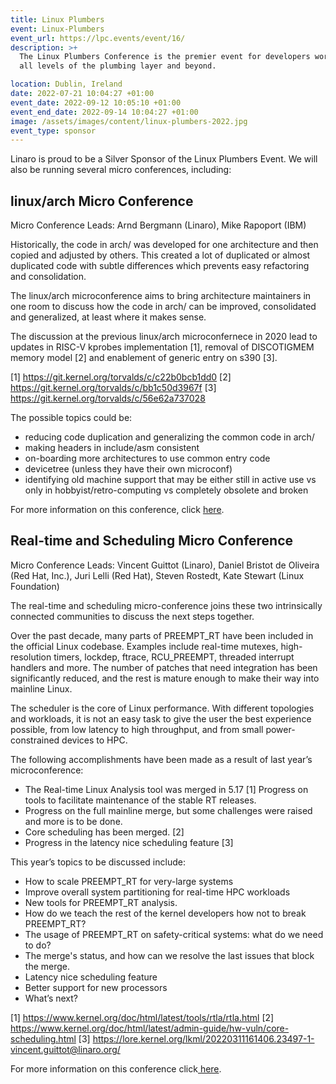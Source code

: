 ```yaml
---
title: Linux Plumbers
event: Linux-Plumbers
event_url: https://lpc.events/event/16/
description: >+
  The Linux Plumbers Conference is the premier event for developers working at
  all levels of the plumbing layer and beyond.

location: Dublin, Ireland
date: 2022-07-21 10:04:27 +01:00
event_date: 2022-09-12 10:05:10 +01:00
event_end_date: 2022-09-14 10:04:27 +01:00
image: /assets/images/content/linux-plumbers-2022.jpg
event_type: sponsor
---
```

Linaro is proud to be a Silver Sponsor of the Linux Plumbers Event. We will also be running several micro conferences, including:

## linux/arch Micro Conference

Micro Conference Leads: Arnd Bergmann (Linaro),  Mike Rapoport (IBM)

Historically, the code in arch/ was developed for one architecture and then copied and adjusted by others. This created a lot of duplicated or almost duplicated code with subtle differences which prevents easy refactoring and consolidation.

The linux/arch microconference aims to bring architecture maintainers in one room to discuss how the code in arch/ can be improved, consolidated and generalized, at least where it makes sense.

The discussion at the previous linux/arch microconfernece in 2020 lead to updates in RISC-V kprobes implementation \[1], removal of DISCOTIGMEM memory model \[2] and enablement of generic entry on s390 \[3].

\[1] https://git.kernel.org/torvalds/c/c22b0bcb1dd0
\[2] https://git.kernel.org/torvalds/c/bb1c50d3967f
\[3] https://git.kernel.org/torvalds/c/56e62a737028

The possible topics could be:

* reducing code duplication and generalizing the common code in arch/
* making headers in include/asm consistent
* on-boarding more architectures to use common entry code
* devicetree (unless they have their own microconf)
* identifying old machine support that may be either still in active use vs only in hobbyist/retro-computing vs completely obsolete and broken

For more information on this conference, click [here](https://lpc.events/event/16/contributions/1142/).

## Real-time and Scheduling Micro Conference

Micro Conference Leads: Vincent Guittot (Linaro), Daniel Bristot de Oliveira (Red Hat, Inc.), Juri Lelli (Red Hat), Steven Rostedt, Kate Stewart (Linux Foundation)

The real-time and scheduling micro-conference joins these two intrinsically connected communities to discuss the next steps together.

Over the past decade, many parts of PREEMPT_RT have been included in the official Linux codebase. Examples include real-time mutexes, high-resolution timers, lockdep, ftrace, RCU_PREEMPT, threaded interrupt handlers and more. The number of patches that need integration has been significantly reduced, and the rest is mature enough to make their way into mainline Linux.

The scheduler is the core of Linux performance. With different topologies and workloads, it is not an easy task to give the user the best experience possible, from low latency to high throughput, and from small power-constrained devices to HPC.

The following accomplishments have been made as a result of last year’s microconference:

* The Real-time Linux Analysis tool was merged in 5.17 \[1]
  Progress on tools to facilitate maintenance of the stable RT releases.
* Progress on the full mainline merge, but some challenges were raised and more is to be done.
* Core scheduling has been merged. \[2]
* Progress in the latency nice scheduling feature \[3]

This year’s topics to be discussed include:

* How to scale PREEMPT_RT for very-large systems
* Improve overall system partitioning for real-time HPC workloads
* New tools for PREEMPT_RT analysis.
* How do we teach the rest of the kernel developers how not to break PREEMPT_RT?
* The usage of PREEMPT_RT on safety-critical systems: what do we need to do?
* The merge's status, and how can we resolve the last issues that block the merge.
* Latency nice scheduling feature
* Better support for new processors
* What’s next?


\[1] https://www.kernel.org/doc/html/latest/tools/rtla/rtla.html
\[2] https://www.kernel.org/doc/html/latest/admin-guide/hw-vuln/core-scheduling.html
\[3] https://lore.kernel.org/lkml/20220311161406.23497-1-vincent.guittot@linaro.org/

For more information on this conference click[ here](https://lpc.events/event/16/contributions/1151/).